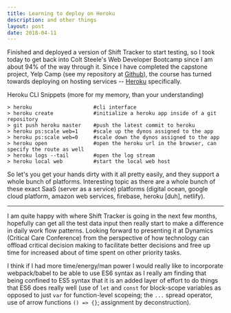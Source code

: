 ```yaml
---
title: Learning to deploy on Heroku
description: and other things
layout: post
date: 2018-04-11
---
```


Finished and deployed a version of Shift Tracker to start testing, so I took today to get back into Colt Steele's Web Developer Bootcamp since I am about 94% of the way through it. Since I have completed the capstone project, Yelp Camp (see my repository at [Github](https://github.com/neenjaw/udemy-webdev-bootcamp/tree/master/s20-node-to-yelpcamp/yelp-camp/v11)), the course has turned towards deploying on hosting services -- [Heroku](https://heroku.com) specifically.

Heroku CLI Snippets (more for my memory, than your understanding)

```shell
> heroku                    #cli interface
> heroku create             #initialize a heroku app inside of a git repository
> git push heroku master    #push the latest commit to heroku
> heroku ps:scale web=1     #scale up the dynos assigned to the app
> heroku ps:scale web=0     #scale down the dynos assigned to the app
> heroku open               #open the heroku url in the browser, can specify the route as well
> heroku logs --tail        #open the log stream
> heroku local web          #start the local web host
```

So let's you get your hands dirty with it all pretty easily, and they support a whole bunch of platforms. Interesting topic as there are a whole bunch of these exact SaaS (server as a service) platforms (digital ocean, google cloud platform, amazon web services, firebase, heroku [duh], netlify).

---

I am quite happy with where Shift Tracker is going in the next few months, hopefully can get all the test data input then really start to make a difference in daily work flow patterns. Looking forward to presenting it at Dynamics (Critical Care Conference) from the perspective of how technology can offload critical decision making to facilitate better decisions and free up time for increased about of time spent on other priority tasks.

I think if I had more time/energy/man power I would really like to incorporate webpack/babel to be able to use ES6 syntax as I really am finding that being confined to ES5 syntax that it is an added layer of effort to do things that ES6 does really well (use of `let` and `const` for block-scope variables as opposed to just `var` for function-level scopeing; the `...` spread operator, use of arrow functions `() => {}`; assignment by deconstruction).
